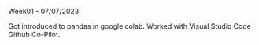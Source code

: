 Week01 - 07/07/2023

Got introduced to pandas in google colab.
Worked with Visual Studio Code Github Co-Pilot.
